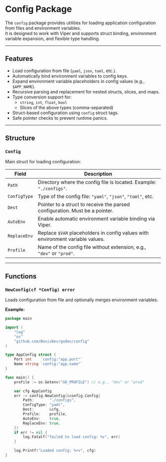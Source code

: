 # Config Package

The `config` package provides utilities for loading application configuration from files and environment variables.  
It is designed to work with Viper and supports struct binding, environment variable expansion, and flexible type
handling.

---

## Features

- Load configuration from file (`yaml`, `json`, `toml`, etc.).
- Automatically bind environment variables to config keys.
- Expand environment variable placeholders in config values (e.g., `$APP_NAME`).
- Recursive parsing and replacement for nested structs, slices, and maps.
- Type conversion support for:
    - `string`, `int`, `float`, `bool`
    - Slices of the above types (comma-separated)
- Struct-based configuration using `config` struct tags.
- Safe pointer checks to prevent runtime panics.

---

## Structure

### `Config`

Main struct for loading configuration:

| Field        | Description                                                                    |
|--------------|--------------------------------------------------------------------------------|
| `Path`       | Directory where the config file is located. Example: `"./configs"`.            |
| `ConfigType` | Type of the config file: `"yaml"`, `"json"`, `"toml"`, etc.                    |
| `Dest`       | Pointer to a struct to receive the parsed configuration. Must be a pointer.    |
| `AutoEnv`    | Enable automatic environment variable binding via Viper.                       |
| `ReplaceEnv` | Replace `$VAR` placeholders in config values with environment variable values. |
| `Profile`    | Name of the config file without extension, e.g., `"dev"` or `"prod"`.          |

---

## Functions

### `NewConfig(cf *Config) error`

Loads configuration from file and optionally merges environment variables.

**Example:**

```go
package main

import (
	"log"
	"os"
	"github.com/BevisDev/godev/config"
)

type AppConfig struct {
	Port int    `config:"app.port"`
	Name string `config:"app.name"`
}

func main() {
	profile := os.Getenv("GO_PROFILE") // e.g., "dev" or "prod"

	var cfg AppConfig
	err := config.NewConfig(&config.Config{
		Path:       "./configs",
		ConfigType: "yaml",
		Dest:       &cfg,
		Profile:    profile,
		AutoEnv:    true,
		ReplaceEnv: true,
	})
	if err != nil {
		log.Fatalf("failed to load config: %v", err)
	}

	log.Printf("Loaded config: %+v", cfg)
}
```